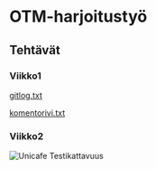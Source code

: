 # OTM-harjoitustyö
## Tehtävät
### Viikko1

[gitlog.txt](https://github.com/rescawen/otm-harjoitustyo/blob/master/laskarit/viikko1/gitlog.txt)

[komentorivi.txt](https://github.com/rescawen/otm-harjoitustyo/blob/master/laskarit/viikko1/komentorivi.txt)

### Viikko2

![Unicafe Testikattavuus](https://user-images.githubusercontent.com/22350348/39563995-09ee0bc2-4ebb-11e8-93cc-c6e233e5a60d.png)
